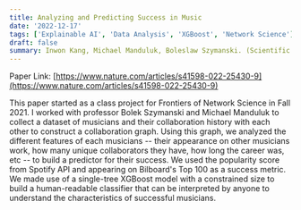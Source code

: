 ```yaml
---
title: Analyzing and Predicting Success in Music
date: '2022-12-17'
tags: ['Explainable AI', 'Data Analysis', 'XGBoost', 'Network Science']
draft: false
summary: Inwon Kang, Michael Manduluk, Boleslaw Szymanski. (Scientific Reports)
---
```


Paper Link: [https://www.nature.com/articles/s41598-022-25430-9](https://www.nature.com/articles/s41598-022-25430-9)

This paper started as a class project for Frontiers of Network Science in Fall 2021. I worked with professor Bolek Szymanski and Michael Manduluk to collect a dataset of musicians and their collaboration history with each other to construct a collaboration graph. Using this graph, we analyzed the different features of each musicians -- their appearance on other musicians work, how many unique collaborators they have, how long the career was, etc -- to build a predictor for their success. We used the popularity score from Spotify API and appearing on Bilboard's Top 100 as a success metric. We made use of a single-tree XGBoost model with a constrained size to build a human-readable classifier that can be interpreted by anyone to understand the characteristics of successful musicians.
